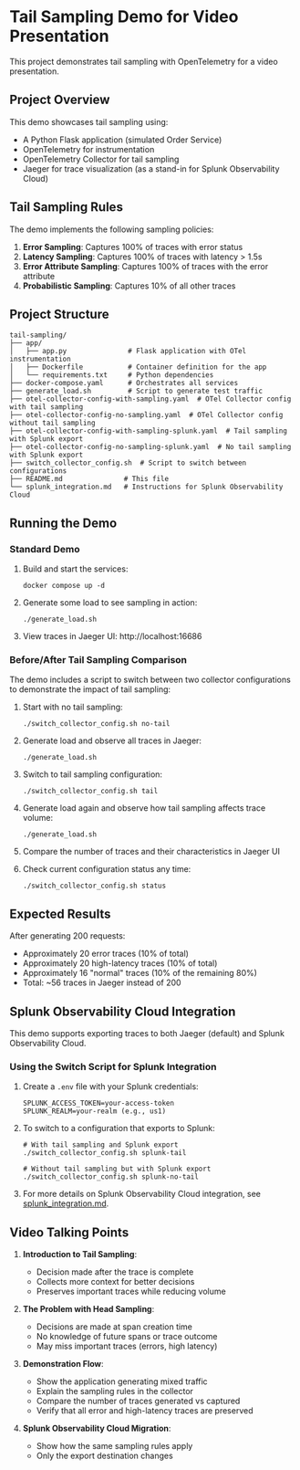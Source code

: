 # Tail Sampling Demo for Video Presentation

This project demonstrates tail sampling with OpenTelemetry for a video presentation.

## Project Overview

This demo showcases tail sampling using:

- A Python Flask application (simulated Order Service)
- OpenTelemetry for instrumentation
- OpenTelemetry Collector for tail sampling
- Jaeger for trace visualization (as a stand-in for Splunk Observability Cloud)

## Tail Sampling Rules

The demo implements the following sampling policies:

1. **Error Sampling**: Captures 100% of traces with error status
2. **Latency Sampling**: Captures 100% of traces with latency > 1.5s
3. **Error Attribute Sampling**: Captures 100% of traces with the error attribute
4. **Probabilistic Sampling**: Captures 10% of all other traces

## Project Structure

```
tail-sampling/
├── app/
│   ├── app.py               # Flask application with OTel instrumentation
│   ├── Dockerfile           # Container definition for the app
│   └── requirements.txt     # Python dependencies
├── docker-compose.yaml      # Orchestrates all services
├── generate_load.sh         # Script to generate test traffic
├── otel-collector-config-with-sampling.yaml  # OTel Collector config with tail sampling
├── otel-collector-config-no-sampling.yaml  # OTel Collector config without tail sampling
├── otel-collector-config-with-sampling-splunk.yaml  # Tail sampling with Splunk export
├── otel-collector-config-no-sampling-splunk.yaml  # No tail sampling with Splunk export
├── switch_collector_config.sh  # Script to switch between configurations
├── README.md               # This file
└── splunk_integration.md   # Instructions for Splunk Observability Cloud
```

## Running the Demo

### Standard Demo

1. Build and start the services:
   ```
   docker compose up -d
   ```

2. Generate some load to see sampling in action:
   ```
   ./generate_load.sh
   ```

3. View traces in Jaeger UI: http://localhost:16686

### Before/After Tail Sampling Comparison

The demo includes a script to switch between two collector configurations to demonstrate the impact of tail sampling:

1. Start with no tail sampling:
   ```
   ./switch_collector_config.sh no-tail
   ```

2. Generate load and observe all traces in Jaeger:
   ```
   ./generate_load.sh
   ```

3. Switch to tail sampling configuration:
   ```
   ./switch_collector_config.sh tail
   ```

4. Generate load again and observe how tail sampling affects trace volume:
   ```
   ./generate_load.sh
   ```

5. Compare the number of traces and their characteristics in Jaeger UI

6. Check current configuration status any time:
   ```
   ./switch_collector_config.sh status
   ```

## Expected Results

After generating 200 requests:
- Approximately 20 error traces (10% of total)
- Approximately 20 high-latency traces (10% of total)
- Approximately 16 "normal" traces (10% of the remaining 80%)
- Total: ~56 traces in Jaeger instead of 200

## Splunk Observability Cloud Integration

This demo supports exporting traces to both Jaeger (default) and Splunk Observability Cloud.

### Using the Switch Script for Splunk Integration

1. Create a `.env` file with your Splunk credentials:
   ```
   SPLUNK_ACCESS_TOKEN=your-access-token
   SPLUNK_REALM=your-realm (e.g., us1)
   ```

2. To switch to a configuration that exports to Splunk:
   ```
   # With tail sampling and Splunk export
   ./switch_collector_config.sh splunk-tail
   
   # Without tail sampling but with Splunk export
   ./switch_collector_config.sh splunk-no-tail
   ```

3. For more details on Splunk Observability Cloud integration, see [splunk_integration.md](splunk_integration.md).

## Video Talking Points

1. **Introduction to Tail Sampling**:
   - Decision made after the trace is complete
   - Collects more context for better decisions
   - Preserves important traces while reducing volume

2. **The Problem with Head Sampling**:
   - Decisions are made at span creation time
   - No knowledge of future spans or trace outcome
   - May miss important traces (errors, high latency)

3. **Demonstration Flow**:
   - Show the application generating mixed traffic
   - Explain the sampling rules in the collector
   - Compare the number of traces generated vs captured
   - Verify that all error and high-latency traces are preserved

4. **Splunk Observability Cloud Migration**:
   - Show how the same sampling rules apply
   - Only the export destination changes
